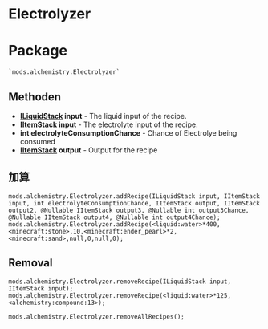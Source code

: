 # Electrolyzer

# Package
```zenscript
`mods.alchemistry.Electrolyzer`
```

## Methoden
- **[ILiquidStack](/Vanilla/Liquids/ILiquidStack/) input** - The liquid input of the recipe.
- **[IItemStack](/Vanilla/Items/IItemStack/) input** - The electrolyte input of the recipe.
- **int electrolyteConsumptionChance** - Chance of Electrolye being consumed
- **[IItemStack](/Vanilla/Items/IItemStack/) output** - Output for the recipe

## 加算
```zenscript
mods.alchemistry.Electrolyzer.addRecipe(ILiquidStack input, IItemStack input, int electrolyteConsumptionChance, IItemStack output, IItemStack output2, @Nullable IItemStack output3, @Nullable int output3Chance, @Nullable IItemStack output4, @Nullable int output4Chance);
mods.alchemistry.Electrolyzer.addRecipe(<liquid:water>*400,<minecraft:stone>,10,<minecraft:ender_pearl>*2,<minecraft:sand>,null,0,null,0);
```

## Removal
```zenscript
mods.alchemistry.Electrolyzer.removeRecipe(ILiquidStack input, IItemStack input);
mods.alchemistry.Electrolyzer.removeRecipe(<liquid:water>*125,<alchemistry:compound:13>);

mods.alchemistry.Electrolyzer.removeAllRecipes();
```
